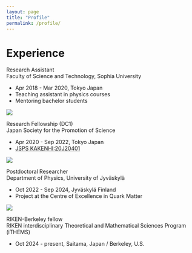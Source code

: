 ```yaml
---
layout: page
title: "Profile"
permalink: /profile/
---
```


<h1>Experience</h1>

<div class="spacer"></div>

<div class="container fadein-up fadein-delay-1">
  <div class="circle">
    <p><span class="bold-text">Research Assistant</span><br>
    Faculty of Science and Technology, Sophia University</p>
  </div>
  <ul class="custom-bullets">
    <li>Apr 2018 - Mar 2020, Tokyo Japan</li>
    <li>Teaching assistant in physics courses</li>
    <li>Mentoring bachelor students</li>
  </ul>
</div>

<img src="assets/img/arrow_dashedcurved.png" class="rotate-image fadein-up fadein-delay-2">

<div class="container fadein-up fadein-delay-3">
  <div class="circle">
    <p><span class="bold-text">Research Fellowship (DC1)</span><br>
    Japan Society for the Promotion of Science</p>
  </div>
  <div class="lists-container">
    <ul class="custom-bullets">
      <li>Apr 2020 - Sep 2022, Tokyo Japan</li>
      <li><a href="https://kaken.nii.ac.jp/en/grant/KAKENHI-PROJECT-20J20401/">JSPS KAKENHI:20J20401</a></li>
    </ul>
  </div>
</div>

<img src="assets/img/arrow_dashedcurved.png" class="rotate-image fadein-up fadein-delay-4">

<div class="container fadein-up fadein-delay-5">
  <div class="circle">
    <p><span class="bold-text">Postdoctoral Researcher</span><br>
    Department of Physics, University of Jyväskylä</p>
  </div>
  <ul class="custom-bullets">
    <li>Oct 2022 - Sep 2024, Jyväskylä Finland</li>
    <li>Project at the Centre of Excellence in Quark Matter</li>
  </ul>
</div>

<img src="assets/img/arrow_dashedcurved.png" class="rotate-image fadein-up fadein-delay-6">

<div class="container fadein-up fadein-delay-7">
  <div class="circle">
    <p><span class="bold-text">RIKEN-Berkeley fellow</span><br>
    RIKEN interdisciplinary Theoretical and Mathematical Sciences Program (iTHEMS)</p>
  </div>
  <ul class="custom-bullets">
    <li>Oct 2024 - present, Saitama, Japan / Berkeley, U.S.</li>
  </ul>
</div>

